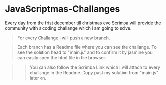 # JavaScriptmas-Challanges

Every day from the frist december till christmas eve Scrimba will provide the community with a coding challange which i am going to solve.


>For every Challange i will push a new branch.

>Each branch has a Readme file where you can see the challange.
>To see the solution head to "main.js" and to confirm it by jasmine you can easily open the html file in the browser.

>> You can also follow the Scrimba Link which i will attach to every challange in the Readme. Copy past my solution from "main.js" later on.

